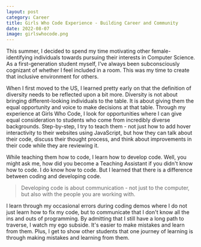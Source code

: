 ```yaml
---
layout: post
category: Career
title: Girls Who Code Experience - Building Career and Community
date: 2022-08-07
image: girlswhocode.png
---
```


This summer, I decided to spend my time motivating other female-identifying individuals towards pursuing their interests in Computer Science. As a first-generation student myself, I've always been subconsciously cognizant of whether I feel included in a room. This was my time to create that inclusive environment for others. 

When I first moved to the US, I learned pretty early on that the definition of diversity needs to be reflected upon a bit more. Diversity is not about bringing different-looking individuals to the table. It is about giving them the equal opportunity and voice to make decisions at that table. Through my experience at Girls Who Code, I look for opportunities where I can give equal consideration to students who come from incredibly diverse backgrounds. Step-by-step, I try to teach them - not just how to add hover interactivity to their websites using JavaScript, but how they can talk about their code, discuss their thought process, and think about improvements in their code while they are reviewing it. 

While teaching them how to code, I learn how to develop code. Well, you might ask me, how did you become a Teaching Assistant if you didn't know how to code. I do know how to code. But I learned that there is a difference between coding and developing code. 

> Developing code is about communication - not just to the computer, but also with the people you are working with. 

I learn through my occasional errors during coding demos where I do not just learn how to fix my code, but to communicate that I don't know all the ins and outs of programming. By admitting that I still have a long path to traverse, I watch my ego subside. It's easier to make mistakes and learn from them. Plus, I get to show other students that one journey of learning is through making mistakes and learning from them. 
